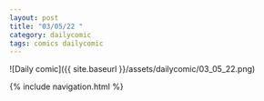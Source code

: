 ```yaml
---
layout: post
title: "03/05/22 "
category: dailycomic
tags: comics dailycomic
---
```

![Daily comic]({{ site.baseurl }}/assets/dailycomic/03_05_22.png)

{% include navigation.html %}

